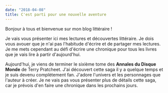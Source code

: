 ```yaml
---
date: "2018-04-08"
title: C'est parti pour une nouvelle aventure
---
```

Bonjour à tous et bienvenue sur mon blog littéraire !

Je vais vous présenter ici mes lectures et découvertes littéraire. Je dois vous avouer que je n'ai pas l'habitude d'écrire et de partager mes lectures. Je me mets cependant au défi d'écrire une chronique pour tous les livres que je vais lire à partir d'aujourd'hui.

Aujourd'hui, je viens de terminer le sixième tome des **Annales du Disque Monde** de Terry Pratcheet. J'ai découvert cette saga il y a quelque temps et je suis devenu complètement fan. J'adore l'univers et les personnages que l'auteur à créer. Je ne vais pas vous présenter plus de détails cette saga, car je prévois d'en faire une chronique dans les prochains jours.



